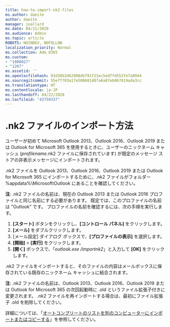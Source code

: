 ```yaml
---
title: how-to-import-nk2-files
ms.author: daeite
author: daeite
manager: joallard
ms.date: 04/21/2020
ms.audience: Admin
ms.topic: article
ROBOTS: NOINDEX, NOFOLLOW
localization_priority: Normal
ms.collection: Adm_O365
ms.custom:
- "1800027"
- "1267"
ms.assetid: ''
ms.openlocfilehash: 83d30b2d62908db791f21ec5ed7fd5537e7a0944
ms.sourcegitcommit: 55eff703a17e500681d8fa6a87eb067019ade3cc
ms.translationtype: HT
ms.contentlocale: ja-JP
ms.lasthandoff: 04/22/2020
ms.locfileid: "43759337"
---
```

# <a name="how-to-import-nk2-files"></a>.nk2 ファイルのインポート方法 

ユーザーが初めて Microsoft Outlook 2013、Outlook 2016、Outlook 2019 または Outlook for Microsoft 365 を使用するときに、ユーザーのニックネーム キャッシュ (*profilename*.nk2 ファイルに保存されています) が既定のメッセージ ストアの非表示メッセージにインポートされます。

.nk2 ファイルを Outlook 2013、Outlook 2016、Outlook 2019 または Outlook for Microsoft 365 にインポートするために、.nk2 ファイルがフォルダー %appdata%\Microsoft\Outlook にあることを確認してください。

**注**: .nk2 ファイルの名前は、現在の Outlook 2013 または Outlook 2016 プロファイルと同じ名前にする必要があります。 既定では、このプロファイルの名前は "Outlook" です。 プロファイルの名前を確認するには、次の手順を実行します。 
1. **[スタート]** ボタンをクリックし、**[コントロール パネル]** をクリックします。
2. **[メール]** をダブルクリックします。
3. [メール設定] ダイアログ ボックスで、**[プロファイルの表示]** を選択します。
4. **[開始]** > **[実行]** をクリックします。
5. **[開く]** ボックスで、「*outlook.exe /importnk2*」と入力して **[OK]** をクリックします。 

.nk2 ファイルをインポートすると、そのファイルの内容はメールボックスに保存されている既存のニックネーム キャッシュに結合されます。

**注**: .nk2 ファイルの名前は、Outlook 2013、Outlook 2016、Outlook 2019 または Outlook for Microsoft 365 の次回起動時に .old というファイル拡張子付きに変更されます。 .nk2 ファイルを再インポートする場合は、最初にファイル拡張子 .old を削除してください。

詳細については、「[オートコンプリートのリストを別のコンピューターにインポートまたはコピーする](https://support.microsoft.com/help/2806550/how-to-import-nk2-files-into-outlook%)」を参照してください。